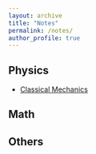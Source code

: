 ```yaml
---
layout: archive
title: "Notes"
permalink: /notes/
author_profile: true
---
```



## Physics
* [Classical Mechanics](https://physchenhuang.github.io/notes/phys/cm "Classical Mechanics")




## Math






## Others
